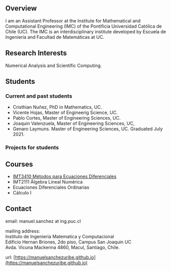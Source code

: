 ## Overview

I am an Assistant Professor at the Institute for Mathematical and Computational Engineering (IMC) of the Pontificia Universidad Católica de Chile (UC). The IMC is an interdisciplinary institute developed by Escuela de Ingeniería and Facultad de Matemáticas at UC.


## Research Interests
Numerical Analysis and Scientific Computing.

## Students

### Current and past students
- Cristhian Nuñez, PhD in Mathematics, UC. 
- Vicente Hojas, Master of Engineerig Science, UC.
- Pablo Cortes, Master of Engineering Sciences, UC. 
- Joaquin Valenzuela, Master of Engineering Sciences, UC,
- Genaro Laymuns. Master of Engineering Sciences, UC. Graduated July 2021.

### Projects for students

## Courses
<a name="courses"> </a>
- [IMT3410 Métodos para Ecuaciones Diferenciales](IMT3410.md)
- IMT2111 Álgebra Lineal Numérica
- Ecuaciones Diferenciales Ordinarias
- Cálculo I


## Contact
<a name="contact"> </a>

email: manuel.sanchez at ing.puc.cl

mailing address: <br> Instituto de Ingenieria Matematica y Computacional <br>
Edificio Hernan Briones, 2do piso, Campus San Joaquin UC<br>
Avda. Vicuna Mackenna 4860, Macul, Santiago, Chile.

url: [https://manuelsanchezuribe.github.io](https://manuelsanchezuribe.github.io)


